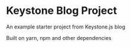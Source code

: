 # Keystone Blog Project 

An example starter project from Keystone.js blog


Built on yarn, npm and other dependencies
